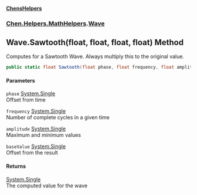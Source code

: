 #### [ChensHelpers](index 'index')
### [Chen.Helpers.MathHelpers](Chen_Helpers_MathHelpers 'Chen.Helpers.MathHelpers').[Wave](Chen_Helpers_MathHelpers_Wave 'Chen.Helpers.MathHelpers.Wave')
## Wave.Sawtooth(float, float, float, float) Method
Computes for a Sawtooth Wave. Always multiply this to the original value.  
```csharp
public static float Sawtooth(float phase, float frequency, float amplitude, float baseValue);
```
#### Parameters
<a name='Chen_Helpers_MathHelpers_Wave_Sawtooth(float_float_float_float)_phase'></a>
`phase` [System.Single](https://docs.microsoft.com/en-us/dotnet/api/System.Single 'System.Single')  
Offset from time
  
<a name='Chen_Helpers_MathHelpers_Wave_Sawtooth(float_float_float_float)_frequency'></a>
`frequency` [System.Single](https://docs.microsoft.com/en-us/dotnet/api/System.Single 'System.Single')  
Number of complete cycles in a given time
  
<a name='Chen_Helpers_MathHelpers_Wave_Sawtooth(float_float_float_float)_amplitude'></a>
`amplitude` [System.Single](https://docs.microsoft.com/en-us/dotnet/api/System.Single 'System.Single')  
Maximum and minimum values
  
<a name='Chen_Helpers_MathHelpers_Wave_Sawtooth(float_float_float_float)_baseValue'></a>
`baseValue` [System.Single](https://docs.microsoft.com/en-us/dotnet/api/System.Single 'System.Single')  
Offset from the result
  
#### Returns
[System.Single](https://docs.microsoft.com/en-us/dotnet/api/System.Single 'System.Single')  
The computed value for the wave
